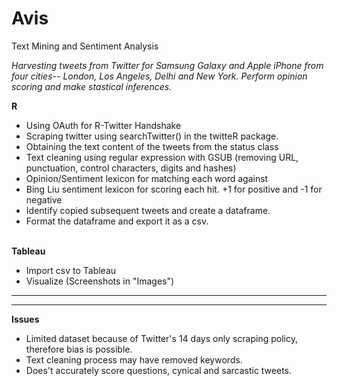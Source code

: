 # Avis
Text Mining and Sentiment Analysis

*Harvesting tweets from Twitter for Samsung Galaxy and Apple iPhone from four cities-- London, Los Angeles, Delhi and New York. Perform opinion scoring and make stastical inferences.*

<strong> R </strong> <br>
<ul>
<li> Using OAuth for R-Twitter Handshake
<li> Scraping twitter using searchTwitter() in the twitteR package.
<li> Obtaining the text content of the tweets from the status class
<li> Text cleaning using regular expression with GSUB (removing URL, punctuation, control characters, digits and hashes)
<li> Opinion/Sentiment lexicon for matching each word against
<li> Bing Liu sentiment lexicon for scoring each hit. +1 for positive and -1 for negative
  <li> Identify copied subsequent tweets and create a dataframe.
<li> Format the dataframe and export it as a csv.
  </ul>
  
  
<br>
<strong> Tableau </strong> <br>
<ul>
<li> Import csv to Tableau
<li> Visualize (Screenshots in "Images")
</ul> 
  
  <hr>
  <hr>
 <strong> Issues </strong> <br>
  <ul>
<li> Limited dataset because of Twitter's 14 days only scraping policy, therefore bias is possible.
<li> Text cleaning process may have removed keywords.
  <li> Does't accurately score questions, cynical and sarcastic tweets.
</ul> 

